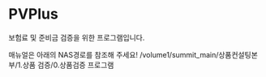 # PVPlus
보험료 및 준비금 검증을 위한 프로그램입니다.

매뉴얼은 아래의 NAS경로를 참조해 주세요!
/volume1/summit_main/상품컨설팅본부/1.상품 검증/0.상품검증 프로그램
